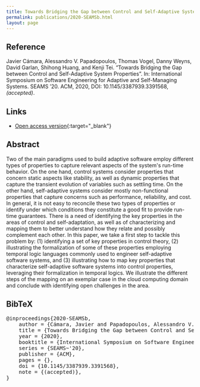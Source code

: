 ```yaml
---
title: Towards Bridging the Gap between Control and Self-Adaptive System Properties
permalink: publications/2020-SEAMSb.html
layout: page
---
```


## Reference
Javier Cámara, Alessandro V. Papadopoulos, Thomas Vogel, Danny Weyns, David Garlan, Shihong Huang, and Kenji Tei. “Towards Bridging the Gap between Control and Self-Adaptive System Properties”. In: International Symposium on Software Engineering for Adaptive and Self-Managing Systems. SEAMS ’20. ACM, 2020, DOI: 10.1145/3387939.3391568, _(accepted)_.

## Links
* [Open access version](https://arxiv.org/abs/2004.11846){:target="_blank"}

## Abstract
Two of the main paradigms used to build adaptive software employ different types of properties to capture relevant aspects of the system's run-time behavior. On the one hand, control systems consider properties that concern static aspects like stability, as well as dynamic properties that capture the transient evolution of variables such as settling time. On the other hand, self-adaptive systems consider mostly non-functional properties that capture concerns such as performance, reliability, and cost. In general, it is not easy to reconcile these two types of properties or identify under which conditions they constitute a good fit to provide run-time guarantees. There is a need of identifying the key properties in the areas of control and self-adaptation, as well as of characterizing and mapping them to better understand how they relate and possibly complement each other. In this paper, we take a first step to tackle this problem by: (1) identifying a set of key properties in control theory, (2) illustrating the formalization of some of these properties employing temporal logic languages commonly used to engineer self-adaptive software systems, and (3) illustrating how to map key properties that characterize self-adaptive software systems into control properties, leveraging their formalization in temporal logics. We illustrate the different steps of the mapping on an exemplar case in the cloud computing domain and conclude with identifying open challenges in the area.

## BibTeX

<div class="bibtex">
<pre>@inproceedings{2020-SEAMSb,
    author = {Cámara, Javier and Papadopoulos, Alessandro V. and Vogel, Thomas and Weyns, Danny and Garlan, David and Huang, Shihong and Tei, Kenji},
    title = {Towards Bridging the Gap between Control and Self-Adaptive System Properties},
    year = {2020},
    booktitle = {International Symposium on Software Engineering for Adaptive and Self-Managing Systems},
    series = {SEAMS~'20},
    publisher = {ACM},
    pages = {},
    doi = {10.1145/3387939.3391568},
    note = {(accepted)},
}</pre>
</div>
